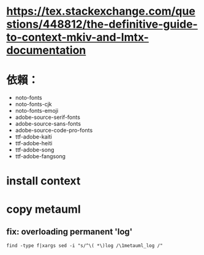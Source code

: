 # https://tex.stackexchange.com/questions/448812/the-definitive-guide-to-context-mkiv-and-lmtx-documentation
# 依賴：
* noto-fonts
* noto-fonts-cjk
* noto-fonts-emoji
* adobe-source-serif-fonts
* adobe-source-sans-fonts
* adobe-source-code-pro-fonts
* ttf-adobe-kaiti
* ttf-adobe-heiti
* ttf-adobe-song
* ttf-adobe-fangsong
# install context
# copy metauml
## fix: overloading permanent 'log'
```
find -type f|xargs sed -i "s/^\( *\)log /\1metauml_log /"
```
